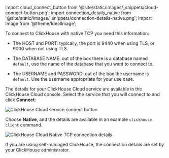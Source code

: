 

import cloud_connect_button from '@site/static/images/_snippets/cloud-connect-button.png';
import connection_details_native from '@site/static/images/_snippets/connection-details-native.png';
import Image from '@theme/IdealImage';

To connect to ClickHouse with native TCP you need this information:

- The HOST and PORT: typically, the port is 9440 when using TLS, or 9000 when not using TLS.

- The DATABASE NAME: out of the box there is a database named `default`, use the name of the database that you want to connect to.

- The USERNAME and PASSWORD: out of the box the username is `default`. Use the username appropriate for your use case.

The details for your ClickHouse Cloud service are available in the ClickHouse Cloud console.  Select the service that you will connect to and click **Connect**:

<Image img={cloud_connect_button} size="md" alt="ClickHouse Cloud service connect button" border/>

Choose **Native**, and the details are available in an example `clickhouse-client` command.

<Image img={connection_details_native} size="md" alt="ClickHouse Cloud Native TCP connection details" border/>

If you are using self-managed ClickHouse, the connection details are set by your ClickHouse administrator.

